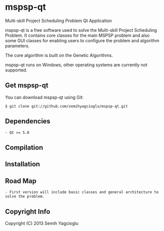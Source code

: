 mspsp-qt
========

Multi-skill Project Scheduling Problem Qt Application

mspsp-qt is a free software used to solve the Multi-skill Project Scheduling Problem.
It contains core classes for the main MSPSP problem and also some GUI classes for enabling users to configure the problem and algorithm parameters. 

The core algorithm is built on the Genetic Algorithms.

mspsp-qt runs on Windows, other operating systems are currently not supported.


Get mspsp-qt
----------
You can download mspsp-qt using Git:

    $ git clone git://github.com/semihyagcioglu/mspsp-qt.git


Dependencies
------------

    - Qt >= 5.0


Compilation
-----------


Installation
------------

Road Map
------------
    - First version will include basic classes and general architecture to solve the problem.


Copyright Info
--------------
Copyright (C) 2013 Semih Yagcioglu
